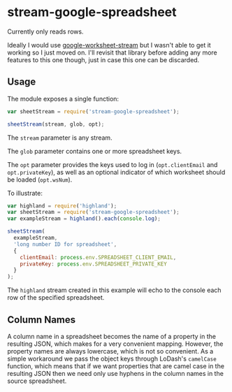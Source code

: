 # stream-google-spreadsheet

Currently only reads rows.

Ideally I would use [google-worksheet-stream](https://www.npmjs.com/package/google-worksheet-stream) but I wasn't able to get it working so I just moved on. I'll revisit that library before adding any more features to this one though, just in case this one can be discarded.

## Usage

The module exposes a single function:

```javascript
var sheetStream = require('stream-google-spreadsheet');

sheetStream(stream, glob, opt);
```

The `stream` parameter is any stream.

The `glob` parameter contains one or more spreadsheet keys.

The `opt` parameter provides the keys used to log in (`opt.clientEmail` and `opt.privateKey`), as well as an optional indicator of which worksheet should be loaded (`opt.wsNum`).

To illustrate:

```javascript
var highland = require('highland');
var sheetStream = require('stream-google-spreadsheet');
var exampleStream = highland().each(console.log);

sheetStream(
  exampleStream,
  'long number ID for spreadsheet',
  {
    clientEmail: process.env.SPREADSHEET_CLIENT_EMAIL,
    privateKey: process.env.SPREADSHEET_PRIVATE_KEY
  }
);
```

The `highland` stream created in this example will echo to the console each row of the specified spreadsheet.

## Column Names

A column name in a spreadsheet becomes the name of a property in the resulting JSON, which makes for a very convenient mapping. However, the property names are always lowercase, which is not so convenient. As a simple workaround we pass the object keys through LoDash's `camelCase` function, which means that if we want properties that are camel case in the resulting JSON then we need only use hyphens in the column names in the source spreadsheet.
